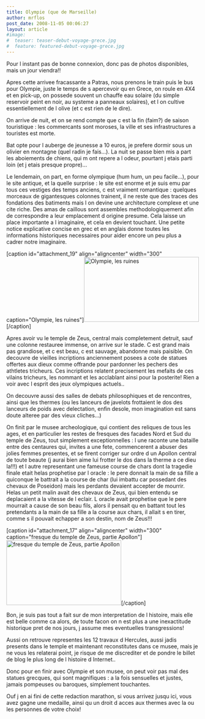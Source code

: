 ```yaml
---
title: Olympie (que de Marseille)
author: mrflos
post_date: 2008-11-05 00:06:27
layout: article
#image:
#  teaser: teaser-debut-voyage-grece.jpg
#  feature: featured-debut-voyage-grece.jpg
---
```

Pour l instant pas de bonne connexion, donc pas de photos disponibles, mais un jour viendra!!

Apres cette arrivee fracassante a Patras, nous prenons le train puis le bus pour Olympie, juste le temps de s apercevoir qu en Grece, on roule en 4X4 et en pick-up, on possede souvent un chauffe eau solaire (du simple reservoir peint en noir, au systeme a panneaux solaires), et l on cultive essentiellement de l olive (et c est rien de le dire).

On arrive de nuit, et on se rend compte que c est la fin (faim?) de saison touristique : les commercants sont moroses, la ville et ses infrastructures a touristes est morte.

Bat opte pour l auberge de jeunesse a 10 euros, je prefere dormir sous un olivier en montagne (quel radin je fais...). La nuit se passe bien mis a part les aboiements de chiens, qui m ont repere a l odeur, pourtant j etais parti loin (et j etais presque propre)...

Le lendemain, on part, en forme olympique (hum hum, un peu facile...), pour le site antique, et la quelle surprise : le site est enorme et je suis emu par tous ces vestiges des temps anciens, c est vraiment romantique : quelques morceaux de gigantesques colonnes trainent, il ne reste que des traces des fondations des batiments mais l on devine une architecture complexe et une cite riche. Des amas de caillous sont assembles methodologiquement afin de correspondre a leur emplacement d origine presume. Cela laisse un place importante a l imaginaire, et cela en devient touchant. Une petite notice explicative concise en grec et en anglais donne toutes les informations historiques necessaires pour aider encore un peu plus a cadrer notre imaginaire.

[caption id="attachment_19" align="aligncenter" width="300" caption="Olympie, les ruines"]<a href="http://florian-express.info/wp-content/uploads/2008/11/olympie.jpg"><img class="size-medium wp-image-19" title="Olympie, les ruines" src="http://florian-express.info/wp-content/uploads/2008/11/olympie-300x169.jpg" alt="Olympie, les ruines" width="300" height="169" /></a>[/caption]

Apres avoir vu le temple de Zeus, central mais completement detruit, sauf une colonne restauree immense, on arrive sur le stade. C est grand mais pas grandiose, et c est beau, c est sauvage, abandonne mais paisible. On decouvre de vieilles incriptions anciennement posees a cote de statues offertes aux dieux comme offrande pour pardonner les pechers des athtletes tricheurs. Ces incriptions relatent precisement les mefaits de ces vilains tricheurs, les nommant et les acclablant ainsi pour la posterite! Rien a voir avec l esprit des jeux olympiques actuels..

On decouvre aussi des salles de debats philosophiques et de rencontres, ainsi que les thermes (ou les lanceurs de javelots frottaient le dos des lanceurs de poids avec delectation, enfin desole, mon imagination est sans doute alteree par des vieux cliches...)

On finit par le musee archeologique, qui contient des reliques de tous les ages, et en particulier les restes de fresques des facades Nord et Sud du temple de Zeus, tout simplement exceptionnelles : l une raconte une bataille entre des centaures qui, invites a une fete, commencerent a abuser des jolies femmes presentes, et se firent corriger sur ordre d un Apollon central de toute beaute (j aurai bien aime lui frotter le dos dans la therme a ce dieu la!!!)  et l autre representant une fameuse course de chars dont la tragedie finale etait helas prophetise par l oracle : le pere donnait la main de sa fille a quiconque le battrait a la course de char (lui imbattu car possedant des chevaux de Poseidon) mais les perdants devaient accepter de mourrir. Helas un petit malin avait des chevaux de Zeus, qui bien entendu se deplacaient a la vitesse de l eclair. L oracle avait prophetise que le pere mourrait a cause de son beau fils, alors il pensait qu en battant tout les pretendants a la main de sa fille a la course aux chars, il allait s en tirer, comme s il pouvait echapper a son destin, nom de Zeus!!!

[caption id="attachment_17" align="aligncenter" width="300" caption="fresque du temple de Zeus, partie Apollon"]<a href="http://florian-express.info/wp-content/uploads/2008/11/temple-zeus.jpg"><img class="size-medium wp-image-17" title="fresque du temple de Zeus, partie Apollon" src="http://florian-express.info/wp-content/uploads/2008/11/temple-zeus-300x169.jpg" alt="fresque du temple de Zeus, partie Apollon" width="300" height="169" /></a>[/caption]

Bon, je suis pas tout a fait sur de mon interpretation de l histoire, mais elle est belle comme ca alors, de toute facon on n est plus a une inexactitude historique pret de nos jours, j assume mes eventuelles transgressions!

Aussi on retrouve representes les 12 travaux d Hercules, aussi jadis presents dans le temple et maintenant reconstitutes dans ce musee, mais je ne vous les relaterai point, je risque de me discrediter et de pondre le billet de blog le plus long de l histoire d Internet..

Donc pour en finir avec Olympie et son musee, on peut voir pas mal des statues grecques, qui sont magnifiques : a la fois sensuelles et justes, jamais pompeuses ou baroques, simplement touchantes.

Ouf j en ai fini de cette redaction marathon, si vous arrivez jusqu ici, vous avez gagne une medaille, ainsi qu un droit d acces aux thermes avec la ou les personnes de votre choix!
